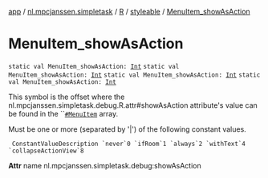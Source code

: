 [app](../../../index.md) / [nl.mpcjanssen.simpletask](../../index.md) / [R](../index.md) / [styleable](index.md) / [MenuItem_showAsAction](.)

# MenuItem_showAsAction

`static val MenuItem_showAsAction: `[`Int`](https://kotlinlang.org/api/latest/jvm/stdlib/kotlin/-int/index.html)
`static val MenuItem_showAsAction: `[`Int`](https://kotlinlang.org/api/latest/jvm/stdlib/kotlin/-int/index.html)
`static val MenuItem_showAsAction: `[`Int`](https://kotlinlang.org/api/latest/jvm/stdlib/kotlin/-int/index.html)
`static val MenuItem_showAsAction: `[`Int`](https://kotlinlang.org/api/latest/jvm/stdlib/kotlin/-int/index.html)

This symbol is the offset where the nl.mpcjanssen.simpletask.debug.R.attr#showAsAction attribute's value can be found in the ``[`#MenuItem`](-menu-item.md) array.

Must be one or more (separated by '|') of the following constant values.

     ConstantValueDescription `never`0 `ifRoom`1 `always`2 `withText`4 `collapseActionView`8

**Attr**
name nl.mpcjanssen.simpletask.debug:showAsAction

